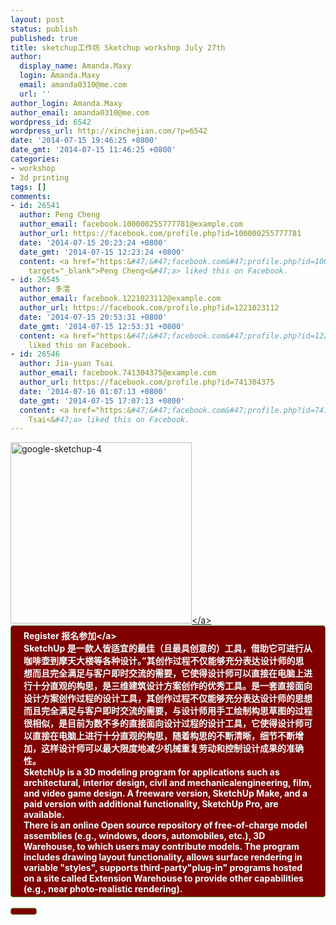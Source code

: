 ```yaml
---
layout: post
status: publish
published: true
title: sketchup工作坊 Sketchup workshop July 27th
author:
  display_name: Amanda.Maxy
  login: Amanda.Maxy
  email: amanda0310@me.com
  url: ''
author_login: Amanda.Maxy
author_email: amanda0310@me.com
wordpress_id: 6542
wordpress_url: http://xinchejian.com/?p=6542
date: '2014-07-15 19:46:25 +0800'
date_gmt: '2014-07-15 11:46:25 +0800'
categories:
- workshop
- 3d printing
tags: []
comments:
- id: 26541
  author: Peng Cheng
  author_email: facebook.100000255777781@example.com
  author_url: https://facebook.com/profile.php?id=100000255777781
  date: '2014-07-15 20:23:24 +0800'
  date_gmt: '2014-07-15 12:23:24 +0800'
  content: <a href="https:&#47;&#47;facebook.com&#47;profile.php?id=100000255777781"
    target="_blank">Peng Cheng<&#47;a> liked this on Facebook.
- id: 26545
  author: 多澐
  author_email: facebook.1221023112@example.com
  author_url: https://facebook.com/profile.php?id=1221023112
  date: '2014-07-15 20:53:31 +0800'
  date_gmt: '2014-07-15 12:53:31 +0800'
  content: <a href="https:&#47;&#47;facebook.com&#47;profile.php?id=1221023112" target="_blank">多澐<&#47;a>
    liked this on Facebook.
- id: 26546
  author: Jia-yuan Tsai
  author_email: facebook.741304375@example.com
  author_url: https://facebook.com/profile.php?id=741304375
  date: '2014-07-16 01:07:13 +0800'
  date_gmt: '2014-07-15 17:07:13 +0800'
  content: <a href="https:&#47;&#47;facebook.com&#47;profile.php?id=741304375" target="_blank">Jia-yuan
    Tsai<&#47;a> liked this on Facebook.
---
```

<p><a href="http:&#47;&#47;xinchejian.com&#47;wp-content&#47;uploads&#47;2014&#47;07&#47;google-sketchup-4.jpg"><img src="http:&#47;&#47;xinchejian.com&#47;wp-content&#47;uploads&#47;2014&#47;07&#47;google-sketchup-4-290x290.jpg" alt="google-sketchup-4" width="290" height="290" class="aligncenter size-thumbnail wp-image-6543" &#47;><&#47;a><br />
<a style="color: rgb(242, 255, 255); font-weight: 700; border: 1px solid rgb(74, 143, 50); border-top-left-radius: 4px; border-top-right-radius: 4px; border-bottom-right-radius: 4px; border-bottom-left-radius: 4px; cursor: pointer; display: inline-block; font-size: 14px; margin-bottom: 3px; overflow: visible; padding: 5px 20px 4px; text-decoration: none; background: rgb(128, 0, 0);" href="http:&#47;&#47;www.vasee.com&#47;event&#47;view.jsp?inid=ff80808146acac6f014739ca1cf44ff1" target="_blank" id="ied_button_show" alt="购买门票Google sketchup工作坊 Sketchup workshop " title="购买门票">Register 报名参加<&#47;a><br />
SketchUp 是一款人皆适宜的最佳（且最具创意的）工具，借助它可进行从咖啡壶到摩天大楼等各种设计。&rdquo;其创作过程不仅能够充分表达设计师的思想而且完全满足与客户即时交流的需要，它使得设计师可以直接在电脑上进行十分直观的构思，是三维建筑设计方案创作的优秀工具。是一套直接面向设计方案创作过程的设计工具，其创作过程不仅能够充分表达设计师的思想而且完全满足与客户即时交流的需要，与设计师用手工绘制构思草图的过程很相似，是目前为数不多的直接面向设计过程的设计工具，它使得设计师可以直接在电脑上进行十分直观的构思，随着构思的不断清晰，细节不断增加，这样设计师可以最大限度地减少机械重复劳动和控制设计成果的准确性。<br />
SketchUp is a 3D modeling program for applications such as architectural, interior design, civil and mechanicalengineering, film, and video game design. A freeware version, SketchUp Make, and a paid version with additional functionality, SketchUp Pro, are available.<br />
There is an online Open source repository of free-of-charge model assemblies (e.g., windows, doors, automobiles, etc.), 3D Warehouse, to which users may contribute models. The program includes drawing layout functionality, allows surface rendering in variable "styles", supports third-party"plug-in" programs hosted on a site called Extension Warehouse to provide other capabilities (e.g., near photo-realistic rendering).</p>
